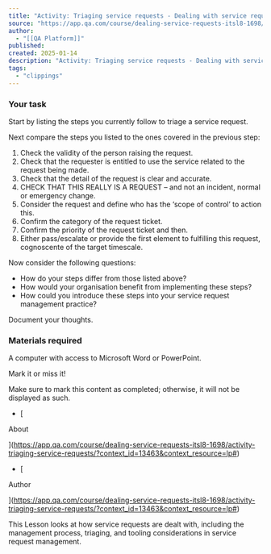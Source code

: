 ```yaml
---
title: "Activity: Triaging service requests - Dealing with service requests | ITSL8 | Lesson | QA Platform"
source: "https://app.qa.com/course/dealing-service-requests-itsl8-1698/activity-triaging-service-requests/?context_id=13463&context_resource=lp"
author:
  - "[[QA Platform]]"
published:
created: 2025-01-14
description: "Activity: Triaging service requests - Dealing with service requests | ITSL8 | lesson from QA Platform. Start learning today with our digital training solutions."
tags:
  - "clippings"
---
```

### **Your task**

Start by listing the steps you currently follow to triage a service request.

Next compare the steps you listed to the ones covered in the previous step:

1. Check the validity of the person raising the request.
2. Check that the requester is entitled to use the service related to the request being made.
3. Check that the detail of the request is clear and accurate.
4. CHECK THAT THIS REALLY IS A REQUEST – and not an incident, normal or emergency change.
5. Consider the request and define who has the ‘scope of control’ to action this.
6. Confirm the category of the request ticket.
7. Confirm the priority of the request ticket and then.
8. Either pass/escalate or provide the first element to fulfilling this request, cognoscente of the target timescale.

Now consider the following questions:

- How do your steps differ from those listed above?
- How would your organisation benefit from implementing these steps?
- How could you introduce these steps into your service request management practice?

Document your thoughts.

### **Materials required**

A computer with access to Microsoft Word or PowerPoint.

Mark it or miss it!

Make sure to mark this content as completed; otherwise, it will not be displayed as such.

- [

About

](https://app.qa.com/course/dealing-service-requests-itsl8-1698/activity-triaging-service-requests/?context_id=13463&context_resource=lp#)
- [

Author

](https://app.qa.com/course/dealing-service-requests-itsl8-1698/activity-triaging-service-requests/?context_id=13463&context_resource=lp#)

This Lesson looks at how service requests are dealt with, including the management process, triaging, and tooling considerations in service request management.